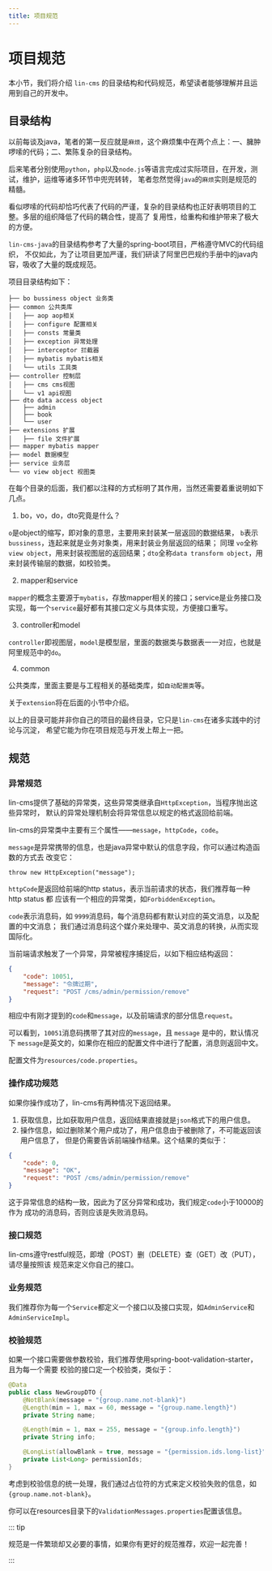```yaml
---
title: 项目规范
---
```


# 项目规范

本小节，我们将介绍 `lin-cms` 的目录结构和代码规范，希望读者能够理解并且运用到自己的开发中。

## 目录结构

以前每谈及java，笔者的第一反应就是`麻烦`，这个麻烦集中在两个点上：一、臃肿啰嗦的代码；二、繁陈复杂的目录结构。

后来笔者分别使用`python`，`php`以及`node.js`等语言完成过实际项目，在开发，测试，维护，运维等诸多环节中兜兜转转，
笔者忽然觉得`java`的`麻烦`实则是规范的精髓。

看似啰嗦的代码却恰巧代表了代码的严谨，复杂的目录结构也正好表明项目的工整。多层的组织降低了代码的耦合性，提高了
复用性，给重构和维护带来了极大的方便。

`lin-cms-java`的目录结构参考了大量的spring-boot项目，严格遵守MVC的代码组织，
不仅如此，为了让项目更加严谨，我们研读了阿里巴巴规约手册中的java内容，吸收了大量的既成规范。

项目目录结构如下：

```
├── bo bussiness object 业务类
├── common 公共类库
│   ├── aop aop相关
│   ├── configure 配置相关
│   ├── consts 常量类
│   ├── exception 异常处理
│   ├── interceptor 拦截器
│   ├── mybatis mybatis相关
│   └── utils 工具类
├── controller 控制层
│   ├── cms cms视图
│   └── v1 api视图
├── dto data access object
│   ├── admin
│   ├── book
│   └── user
├── extensions 扩展
│   ├── file 文件扩展
├── mapper mybatis mapper
├── model 数据模型
├── service 业务层
└── vo view object 视图类
```

在每个目录的后面，我们都以注释的方式标明了其作用，当然还需要着重说明如下几点。

1. bo，vo，do，dto究竟是什么？

`o`是object的缩写，即对象的意思，主要用来封装某一层返回的数据结果，
`b`表示`bussiness`，连起来就是业务对象类，用来封装业务层返回的结果；
同理 `vo`全称`view object`，用来封装视图层的返回结果；`dto`全称`data
transform object`，用来封装传输层的数据，如校验类。

2. mapper和service

`mapper`的概念主要源于`mybatis`，存放mapper相关的接口；service是业务接口及
实现，每一个`service`最好都有其接口定义与具体实现，方便接口重写。

3. controller和model

`controller`即视图层，`model`是模型层，里面的数据类与数据表一一对应，也就是
阿里规范中的`do`。

4. common

公共类库，里面主要是与工程相关的基础类库，如`自动配置类`等。

关于`extension`将在后面的小节中介绍。

以上的目录可能并非你自己的项目的最终目录，它只是`lin-cms`在诸多实践中的讨论与沉淀，
希望它能为你在项目规范与开发上帮上一把。

## 规范

### 异常规范

lin-cms提供了基础的异常类，这些异常类继承自`HttpException`，当程序抛出这些异常时，
默认的异常处理机制会将异常信息以规定的格式返回给前端。

lin-cms的异常类中主要有三个属性——`message`，`httpCode`，`code`。

`message`是异常携带的信息，也是java异常中默认的信息字段，你可以通过构造函数的方式去
改变它：

```
throw new HttpException("message");
```

`httpCode`是返回给前端的http status，表示当前请求的状态，我们推荐每一种 http status 都
应该有一个相应的异常类，如`ForbiddenException`。

`code`表示消息码，如 `9999`消息码，每个消息码都有默认对应的英文消息，以及配置的中文消息；
我们通过消息码这个媒介来处理中、英文消息的转换，从而实现国际化。

当前端请求触发了一个异常，异常被程序捕捉后，以如下相应结构返回：

```json
{
    "code": 10051,
    "message": "令牌过期",
    "request": "POST /cms/admin/permission/remove"
}
```

相应中有刚才提到的`code`和`message`，以及前端请求的部分信息`request`。

可以看到，`10051`消息码携带了其对应的`message`，且 `message` 是中的，默认情况下
`message`是英文的，如果你在相应的配置文件中进行了配置，消息则返回中文。

配置文件为`resources/code.properties`。

### 操作成功规范

如果你操作成功了，lin-cms有两种情况下返回结果。

1. 获取信息，比如获取用户信息，返回结果直接就是`json`格式下的用户信息。
2. 操作信息，如过删除某个用户成功了，用户信息由于被删除了，不可能返回该用户信息了，
   但是仍需要告诉前端操作结果。这个结果的类似于：
```json
{
    "code": 0,
    "message": "OK",
    "request": "POST /cms/admin/permission/remove"
}
```  

这于异常信息的结构一致，因此为了区分异常和成功，我们规定`code`小于10000的作为
成功的消息码，否则应该是失败消息码。

### 接口规范

lin-cms遵守restful规范，即增（POST）删（DELETE）查（GET）改（PUT），请尽量按照该
规范来定义你自己的接口。

### 业务规范

我们推荐你为每一个`Service`都定义一个接口以及接口实现，如`AdminService`和`AdminServiceImpl`。

### 校验规范

如果一个接口需要做参数校验，我们推荐使用spring-boot-validation-starter，且为每一个需要
校验的接口定一个校验类，类似于：

```java
@Data
public class NewGroupDTO {
    @NotBlank(message = "{group.name.not-blank}")
    @Length(min = 1, max = 60, message = "{group.name.length}")
    private String name;

    @Length(min = 1, max = 255, message = "{group.info.length}")
    private String info;

    @LongList(allowBlank = true, message = "{permission.ids.long-list}")
    private List<Long> permissionIds;
}
```

考虑到校验信息的统一处理，我们通过占位符的方式来定义校验失败的信息，如`{group.name.not-blank}`。

你可以在resources目录下的`ValidationMessages.properties`配置该信息。

::: tip

规范是一件繁琐却又必要的事情，如果你有更好的规范推荐，欢迎一起完善！

:::

<RightMenu />